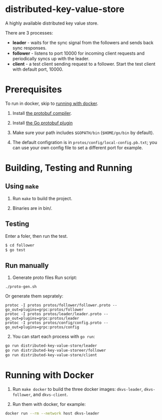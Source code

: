 # distributed-key-value-store
A highly available distributed key value store.

There are 3 processes:

* **leader** - waits for the sync signal from the followers and sends back sync
  responses.
* **follower** - listens to port 10000 for incoming client requests and
  periodically syncs up with the leader.
* **client** - a test client sending request to a follower. Start the test
  client with default port, 10000.

# Prerequisites

To run in docker, skip to [running with docker](#running-with-docker).

1. Install [the protobuf compiler](https://github.com/protocolbuffers/protobuf/releases).

2. Install [the Go protobuf plugin](https://developers.google.com/protocol-buffers/docs/gotutorial#compiling-your-protocol-buffers)

3. Make sure your path includes `$GOPATH/bin` (`$HOME/go/bin` by default).

4. The default configration is in `protos/config/local-config.pb.txt`; you can
   use your own config file to set a different port for example.

# Building, Testing and Running

## Using `make`

1. Run `make` to build the project.

2. Binaries are in bin/.

## Testing
Enter a foler, then run the test.
```bash
$ cd follower
$ go test
```

## Run manually 

1. Generate proto files
Run script:
```
./proto-gen.sh
```
Or generate them seprately:

```
protoc -I protos protos/follower/follower.proto --go_out=plugins=grpc:protos/follower
protoc -I protos protos/leader/leader.proto --go_out=plugins=grpc:protos/leader
protoc -I protos protos/config/config.proto --go_out=plugins=grpc:protos/config
```

2. You can start each process with `go run`:
```bash
go run distributed-key-value-store/leader
go run distributed-key-value-storeer/follower
go run distributed-key-value-store/client
```

# Running with Docker

1. Run `make docker` to build the three docker images: `dkvs-leader`,
   `dkvs-follower`, and `dkvs-client`.

2. Run them with docker, for example:
```bash
docker run --rm --network host dkvs-leader
```

